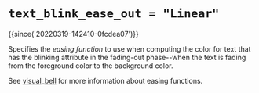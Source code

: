 # `text_blink_ease_out = "Linear"`

{{since('20220319-142410-0fcdea07')}}

Specifies the *easing function* to use when computing the color
for text that has the blinking attribute in the fading-out
phase--when the text is fading from the foreground color to the
background color.

See [visual_bell](visual_bell.md) for more information about
easing functions.


